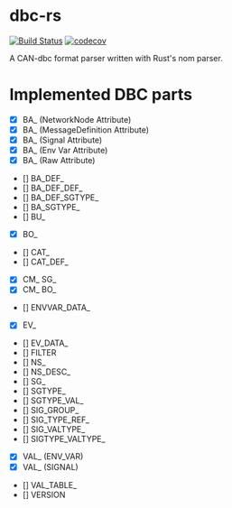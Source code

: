 # dbc-rs
[![Build Status](https://travis-ci.org/marcelbuesing/dbc-rs.svg?branch=dev)](https://travis-ci.org/marcelbuesing/dbc-rs)
[![codecov](https://codecov.io/gh/marcelbuesing/dbc-rs/branch/dev/graph/badge.svg)](https://codecov.io/gh/marcelbuesing/dbc-rs)

A CAN-dbc format parser written with Rust's nom parser.

# Implemented DBC parts

- [x] BA_ (NetworkNode Attribute)
- [x] BA_ (MessageDefinition Attribute)
- [x] BA_ (Signal Attribute)
- [x] BA_ (Env Var Attribute)
- [x] BA_ (Raw Attribute)
- [] BA_DEF_
- [] BA_DEF_DEF_
- [] BA_DEF_SGTYPE_
- [] BA_SGTYPE_
- [] BU_
- [x] BO_
- [] CAT_
- [] CAT_DEF_
- [x] CM_ SG_
- [x] CM_ BO_
- [] ENVVAR_DATA_
- [x] EV_
- [] EV_DATA_
- [] FILTER
- [] NS_
- [] NS_DESC_
- [] SG_
- [] SGTYPE_
- [] SGTYPE_VAL_
- [] SIG_GROUP_
- [] SIG_TYPE_REF_
- [] SIG_VALTYPE_
- [] SIGTYPE_VALTYPE_
- [x] VAL_ (ENV_VAR)
- [x] VAL_ (SIGNAL)
- [] VAL_TABLE_
- [] VERSION
